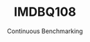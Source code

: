 ---
layout: default
title: IMDBQ108
subtitle: Continuous Benchmarking
selected: IMDB
expanded: Benchmarking
benchmark: /individual_results/IMDBQ108.html
---